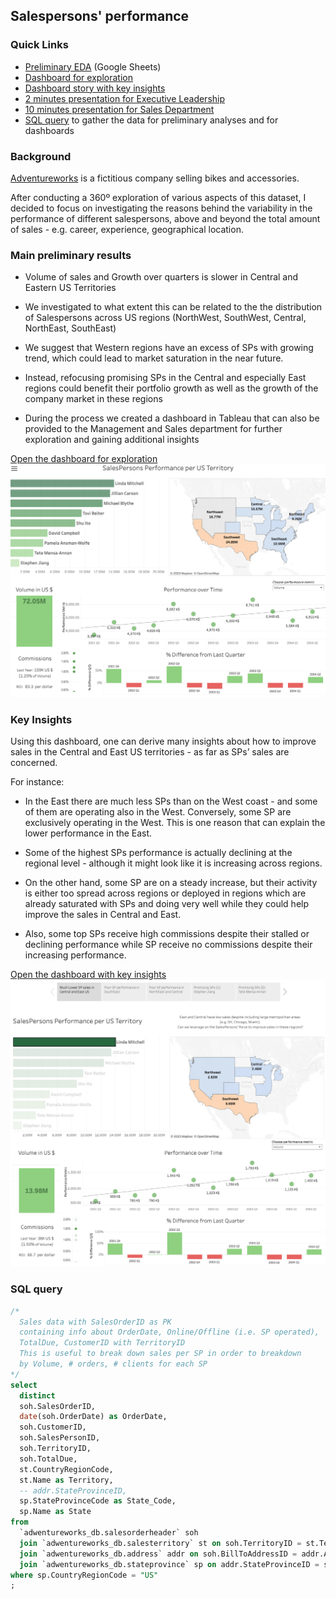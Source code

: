 ## Salespersons' performance 


### Quick Links
- [Preliminary EDA](https://docs.google.com/spreadsheets/d/1I0pLfQLiyjO6UDb-T-ox29nBXqUYynFj7NEGnPcN8Rc/edit?usp=sharing) (Google Sheets)
- [Dashboard for exploration](https://public.tableau.com/app/profile/leonardo.cerliani/viz/SP_Geo_v2/SalesPersonsPerformanceperUSTerritory)
- [Dashboard story with key insights](https://public.tableau.com/app/profile/leonardo.cerliani/viz/SP_Geo_v2_Story/SomeKeyInsights)
- [2 minutes presentation for Executive Leadership](2min_presentation.pdf)
- [10 minutes presentation for Sales Department](10min_presentation_Sales.pdf)
- [SQL query](#sql-query) to gather the data for preliminary analyses and for dashboards

### Background
[Adventureworks](https://learn.microsoft.com/en-us/sql/samples/adventureworks-install-configure?view=sql-server-ver16&tabs=ssms) is a fictitious company selling bikes and accessories. 

After conducting a 360º exploration of various aspects of this dataset, I decided to focus on investigating the reasons behind the variability in the performance of different salespersons, above and beyond the total amount of sales - e.g. career, experience, geographical location.

### Main preliminary results
- Volume of sales and Growth over quarters is slower in Central and Eastern US Territories

- We investigated to what extent this can be related to the the distribution of Salespersons across US regions (NorthWest, SouthWest, Central, NorthEast, SouthEast)

- We suggest that Western regions have an excess of SPs with growing trend, which could lead to market saturation in the near future.

- Instead, refocusing promising SPs in the Central and especially East regions could benefit their portfolio growth as well as the growth of the company market in these regions

- During the process we created a dashboard in Tableau that can also be provided to the Management and Sales department for further exploration and gaining additional insights

[Open the dashboard for exploration](https://public.tableau.com/app/profile/leonardo.cerliani/viz/SP_Geo_v2/SalesPersonsPerformanceperUSTerritory)
![](dashboard_exploration_snapshot.png)


### Key Insights

Using this dashboard, one can derive many insights about how to improve sales in the Central and East US territories - as far as SPs’ sales are concerned.

For instance: 

- In the East there are much less SPs than on the West coast - and some of them are operating also in the West. Conversely, some SP are exclusively operating in the West. This is one reason that can explain the lower performance in the East.

- Some of the highest SPs performance is actually declining at the regional level - although it might look like it is increasing across regions.

- On the other hand, some SP are on a steady increase, but their activity is either too spread across regions or deployed in regions which are already saturated with SPs and doing very well while they could help improve the sales in Central and East.

- Also, some top SPs receive high commissions despite their stalled or declining performance while SP receive no commissions despite their increasing performance.

[Open the dashboard with key insights](https://public.tableau.com/app/profile/leonardo.cerliani/viz/SP_Geo_v2_Story/SomeKeyInsights)
![](dashboard_story_snapshot.png)


### SQL query
```sql
/* 
  Sales data with SalesOrderID as PK
  containing info about OrderDate, Online/Offline (i.e. SP operated),
  TotalDue, CustomerID with TerritoryID
  This is useful to break down sales per SP in order to breakdown
  by Volume, # orders, # clients for each SP
*/
select
  distinct
  soh.SalesOrderID, 
  date(soh.OrderDate) as OrderDate, 
  soh.CustomerID, 
  soh.SalesPersonID, 
  soh.TerritoryID, 
  soh.TotalDue,
  st.CountryRegionCode,
  st.Name as Territory,
  -- addr.StateProvinceID,
  sp.StateProvinceCode as State_Code,
  sp.Name as State
from
  `adwentureworks_db.salesorderheader` soh
  join `adwentureworks_db.salesterritory` st on soh.TerritoryID = st.TerritoryID
  join `adwentureworks_db.address` addr on soh.BillToAddressID = addr.AddressID
  join `adwentureworks_db.stateprovince` sp on addr.StateProvinceID = sp.StateProvinceID
where sp.CountryRegionCode = "US"
;

```
